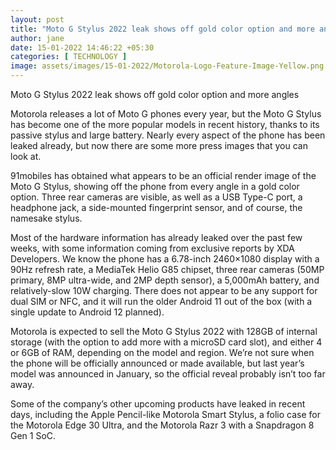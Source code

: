 ```yaml
---
layout: post
title: "Moto G Stylus 2022 leak shows off gold color option and more angles"
author: jane 
date: 15-01-2022 14:46:22 +05:30 
categories: [ TECHNOLOGY ] 
image: assets/images/15-01-2022/Motorola-Logo-Feature-Image-Yellow.png
---
```

Moto G Stylus 2022 leak shows off gold color option and more angles

Motorola releases a lot of Moto G phones every year, but the Moto G Stylus has become one of the more popular models in recent history, thanks to its passive stylus and large battery. Nearly every aspect of the phone has been leaked already, but now there are some more press images that you can look at.

91mobiles has obtained what appears to be an official render image of the Moto G Stylus, showing off the phone from every angle in a gold color option. Three rear cameras are visible, as well as a USB Type-C port, a headphone jack, a side-mounted fingerprint sensor, and of course, the namesake stylus.

Most of the hardware information has already leaked over the past few weeks, with some information coming from exclusive reports by XDA Developers. We know the phone has a 6.78-inch 2460×1080 display with a 90Hz refresh rate, a MediaTek Helio G85 chipset, three rear cameras (50MP primary, 8MP ultra-wide, and 2MP depth sensor), a 5,000mAh battery, and relatively-slow 10W charging. There does not appear to be any support for dual SIM or NFC, and it will run the older Android 11 out of the box (with a single update to Android 12 planned).

Motorola is expected to sell the Moto G Stylus 2022 with 128GB of internal storage (with the option to add more with a microSD card slot), and either 4 or 6GB of RAM, depending on the model and region. We’re not sure when the phone will be officially announced or made available, but last year’s model was announced in January, so the official reveal probably isn’t too far away.

Some of the company’s other upcoming products have leaked in recent days, including the Apple Pencil-like Motorola Smart Stylus, a folio case for the Motorola Edge 30 Ultra, and the Motorola Razr 3 with a Snapdragon 8 Gen 1 SoC.